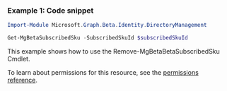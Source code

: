 ### Example 1: Code snippet

```powershellImport-Module Microsoft.Graph.Beta.Identity.DirectoryManagement

Get-MgBetaSubscribedSku -SubscribedSkuId $subscribedSkuId
```
This example shows how to use the Remove-MgBetaBetaSubscribedSku Cmdlet.
To learn about permissions for this resource, see the [permissions reference](/graph/permissions-reference).

